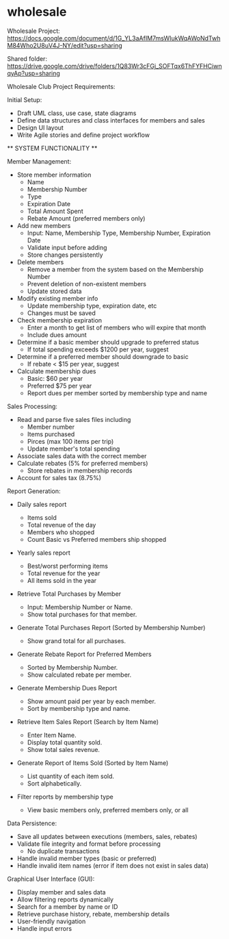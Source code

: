 # wholesale

Wholesale Project: https://docs.google.com/document/d/1G_YL3aAfIM7msWIukWqAWoNdTwhM84Who2U8uV4J-NY/edit?usp=sharing

Shared folder: https://drive.google.com/drive/folders/1Q83Wr3cFGj_SOFTqx6ThFYFHCiwnqyAp?usp=sharing

Wholesale Club Project Requirements:

Initial Setup:
* Draft UML class, use case, state diagrams
* Define data structures and class interfaces for members and sales
* Design UI layout
* Write Agile stories and define project workflow

** SYSTEM FUNCTIONALITY **

Member Management:
* Store member information
	- Name
	- Membership Number
	- Type
	- Expiration Date
	- Total Amount Spent
	- Rebate Amount (preferred members only)
* Add new members
	- Input: Name, Membership Type, Membership Number, Expiration Date
	- Validate input before adding
	- Store changes persistently
* Delete members
	- Remove a member from the system based on the Membership Number
	- Prevent deletion of non-existent members
	- Update stored data
* Modify existing member info
	- Update membership type, expiration date, etc
	- Changes must be saved
* Check membership expiration
	- Enter a month to get list of members who will expire that month
	- Include dues amount
* Determine if a basic member should upgrade to preferred status 
	- If total spending exceeds $1200 per year, suggest
* Determine if a preferred member should downgrade to basic
	- If rebate < $15 per year, suggest
* Calculate membership dues
	- Basic: $60 per year
	- Preferred $75 per year
	- Report dues per member sorted by membership type and name

Sales Processing:
* Read and parse five sales files including
	- Member number
	- Items purchased
	- Pirces (max 100 items per trip)
	- Update member's total spending
* Associate sales data with the correct member
* Calculate rebates (5% for preferred members)
	- Store rebates in membership records
* Account for sales tax (8.75%)

Report Generation:
* Daily sales report 
	- Items sold
	- Total revenue of the day
	- Members who shopped
	- Count Basic vs Preferred members ship shopped
* Yearly sales report
	- Best/worst performing items
	- Total revenue for the year
	- All items sold in the year

* Retrieve Total Purchases by Member
	- Input: Membership Number or Name.
	- Show total purchases for that member.
* Generate Total Purchases Report (Sorted by Membership Number)
	- Show grand total for all purchases.
* Generate Rebate Report for Preferred Members
	- Sorted by Membership Number.
	- Show calculated rebate per member.
* Generate Membership Dues Report
	- Show amount paid per year by each member.
	- Sort by membership type and name.

* Retrieve Item Sales Report (Search by Item Name)
	- Enter Item Name.
	- Display total quantity sold.
	- Show total sales revenue.
* Generate Report of Items Sold (Sorted by Item Name)
	- List quantity of each item sold.
	- Sort alphabetically.

* Filter reports by membership type
	- View basic members only, preferred members only, or all

Data Persistence:
* Save all updates between executions (members, sales, rebates)
* Validate file integrity and format before processing
	- No duplicate transactions
* Handle invalid member types (basic or preferred)
* Handle invalid item names (error if item does not exist in sales data)

Graphical User Interface (GUI):
* Display member and sales data
* Allow filtering reports dynamically
* Search for a member by name or ID
* Retrieve purchase history, rebate, membership details
* User-friendly navigation
* Handle input errors
